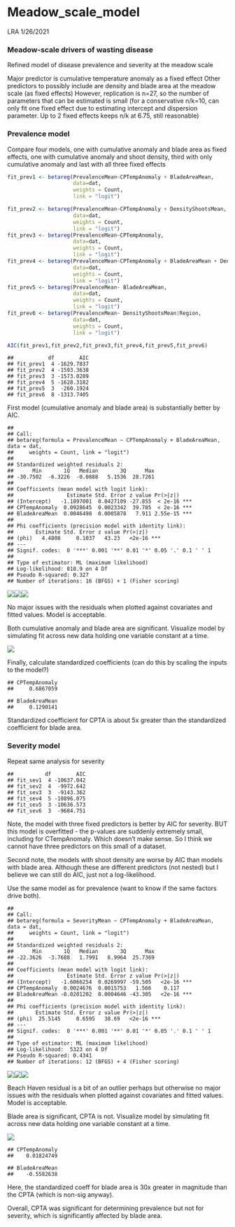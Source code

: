 Meadow\_scale\_model
================
LRA
1/26/2021

### Meadow-scale drivers of wasting disease

Refined model of disease prevalence and severity at the meadow scale

Major predictor is cumulative temperature anomaly as a fixed effect
Other predictors to possibly include are density and blade area at the
meadow scale (as fixed effects) However, replication is n=27, so the
number of parameters that can be estimated is small (for a conservative
n/k=10, can only fit one fixed effect due to estimating intercept and
dispersion parameter. Up to 2 fixed effects keeps n/k at 6.75, still
reasonable)

### Prevalence model

Compare four models, one with cumulative anomaly and blade area as fixed
effects, one with cumulative anomaly and shoot density, third with only
cumulative anomaly and last with all three fixed effects

``` r
fit_prev1 <- betareg(PrevalenceMean~CPTempAnomaly + BladeAreaMean,
                     data=dat,
                     weights = Count,
                     link = "logit")

fit_prev2 <- betareg(PrevalenceMean~CPTempAnomaly + DensityShootsMean,
                     data=dat,
                     weights = Count,
                     link = "logit")
fit_prev3 <- betareg(PrevalenceMean~CPTempAnomaly,
                     data=dat,
                     weights = Count,
                     link = "logit")
fit_prev4 <- betareg(PrevalenceMean~CPTempAnomaly + BladeAreaMean + DensityShootsMean,
                     data=dat,
                     weights = Count,
                     link = "logit")
fit_prev5 <- betareg(PrevalenceMean~ BladeAreaMean,
                     data=dat,
                     weights = Count,
                     link = "logit")
fit_prev6 <- betareg(PrevalenceMean~ DensityShootsMean|Region,
                     data=dat,
                     weights = Count,
                     link = "logit")

AIC(fit_prev1,fit_prev2,fit_prev3,fit_prev4,fit_prev5,fit_prev6)
```

    ##           df        AIC
    ## fit_prev1  4 -1629.7837
    ## fit_prev2  4 -1593.3638
    ## fit_prev3  3 -1573.0289
    ## fit_prev4  5 -1628.3182
    ## fit_prev5  3  -260.1924
    ## fit_prev6  8 -1313.7405

First model (cumulative anomaly and blade area) is substantially better
by AIC.

    ## 
    ## Call:
    ## betareg(formula = PrevalenceMean ~ CPTempAnomaly + BladeAreaMean, data = dat, 
    ##     weights = Count, link = "logit")
    ## 
    ## Standardized weighted residuals 2:
    ##      Min       1Q   Median       3Q      Max 
    ## -30.7502  -6.3226  -0.0888   5.1536  28.7261 
    ## 
    ## Coefficients (mean model with logit link):
    ##                 Estimate Std. Error z value Pr(>|z|)    
    ## (Intercept)   -1.1897001  0.0427109 -27.855  < 2e-16 ***
    ## CPTempAnomaly  0.0928645  0.0023342  39.785  < 2e-16 ***
    ## BladeAreaMean  0.0046498  0.0005878   7.911 2.55e-15 ***
    ## 
    ## Phi coefficients (precision model with identity link):
    ##       Estimate Std. Error z value Pr(>|z|)    
    ## (phi)   4.4808     0.1037   43.23   <2e-16 ***
    ## ---
    ## Signif. codes:  0 '***' 0.001 '**' 0.01 '*' 0.05 '.' 0.1 ' ' 1 
    ## 
    ## Type of estimator: ML (maximum likelihood)
    ## Log-likelihood: 818.9 on 4 Df
    ## Pseudo R-squared: 0.327
    ## Number of iterations: 16 (BFGS) + 1 (Fisher scoring)

![](Meadow_scale_beta_files/figure-gfm/prev_model_eval-1.png)<!-- -->![](Meadow_scale_beta_files/figure-gfm/prev_model_eval-2.png)<!-- -->![](Meadow_scale_beta_files/figure-gfm/prev_model_eval-3.png)<!-- -->

No major issues with the residuals when plotted against covariates and
fitted values. Model is acceptable.

Both cumulative anomaly and blade area are significant. Visualize model
by simulating fit across new data holding one variable constant at a
time.

![](Meadow_scale_beta_files/figure-gfm/prev_model_viz-1.png)<!-- -->

Finally, calculate standardized coefficients (can do this by scaling the
inputs to the model?)

    ## CPTempAnomaly 
    ##     0.6867059

    ## BladeAreaMean 
    ##     0.1290141

Standardized coefficient for CPTA is about 5x greater than the
standardized coefficient for blade area.

### Severity model

Repeat same analysis for severity

    ##          df        AIC
    ## fit_sev1  4 -10637.042
    ## fit_sev2  4  -9972.642
    ## fit_sev3  3  -9143.362
    ## fit_sev4  5 -10896.075
    ## fit_sev5  3 -10636.573
    ## fit_sev6  3  -9684.751

Note, the model with three fixed predictors is better by AIC for
severity. BUT this model is overfitted - the p-values are suddenly
extremely small, including for CTempAnomaly. Which doesn’t make sense.
So I think we cannot have three predictors on this small of a dataset.

Second note, the models with shoot density are worse by AIC than models
with blade area. Although these are different predictors (not nested)
but I believe we can still do AIC, just not a log-likelihood.

Use the same model as for prevalence (want to know if the same factors
drive both).

    ## 
    ## Call:
    ## betareg(formula = SeverityMean ~ CPTempAnomaly + BladeAreaMean, data = dat, 
    ##     weights = Count, link = "logit")
    ## 
    ## Standardized weighted residuals 2:
    ##      Min       1Q   Median       3Q      Max 
    ## -22.3626  -3.7688   1.7991   6.9964  25.7369 
    ## 
    ## Coefficients (mean model with logit link):
    ##                 Estimate Std. Error z value Pr(>|z|)    
    ## (Intercept)   -1.6066254  0.0269997 -59.505   <2e-16 ***
    ## CPTempAnomaly  0.0024676  0.0015753   1.566    0.117    
    ## BladeAreaMean -0.0201202  0.0004646 -43.305   <2e-16 ***
    ## 
    ## Phi coefficients (precision model with identity link):
    ##       Estimate Std. Error z value Pr(>|z|)    
    ## (phi)  25.5145     0.6595   38.69   <2e-16 ***
    ## ---
    ## Signif. codes:  0 '***' 0.001 '**' 0.01 '*' 0.05 '.' 0.1 ' ' 1 
    ## 
    ## Type of estimator: ML (maximum likelihood)
    ## Log-likelihood:  5323 on 4 Df
    ## Pseudo R-squared: 0.4341
    ## Number of iterations: 12 (BFGS) + 4 (Fisher scoring)

![](Meadow_scale_beta_files/figure-gfm/sev_model_eval-1.png)<!-- -->![](Meadow_scale_beta_files/figure-gfm/sev_model_eval-2.png)<!-- -->![](Meadow_scale_beta_files/figure-gfm/sev_model_eval-3.png)<!-- -->

Beach Haven residual is a bit of an outlier perhaps but otherwise no
major issues with the residuals when plotted against covariates and
fitted values. Model is acceptable.

Blade area is significant, CPTA is not. Visualize model by simulating
fit across new data holding one variable constant at a time.

![](Meadow_scale_beta_files/figure-gfm/sev_model_viz-1.png)<!-- -->

    ## CPTempAnomaly 
    ##    0.01824749

    ## BladeAreaMean 
    ##    -0.5582638

Here, the standardized coeff for blade area is 30x greater in magnitude
than the CPTA (which is non-sig anyway).

Overall, CPTA was significant for determining prevalence but not for
severity, which is significantly affected by blade area.
